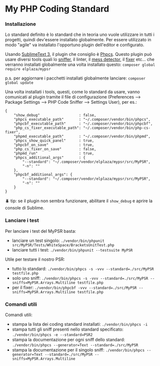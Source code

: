 # My PHP Coding Standard

### Installazione
Lo standard definito è lo standard che in teoria uno vuole utilizzare in tutti i progetti, quindi dev'essere installato globalmente. Per essere utilizzato in modo "agile" va installato l'opportuno plugin dell'editor e configurato.

Usando [SublimeText 3](https://www.sublimetext.com/3), il plugin che consiglio è [Phpcs](https://packagecontrol.io/packages/Phpcs).
Questo plugin può usare diversi tools quali lo [sniffer](https://packagist.org/packages/squizlabs/php_codesniffer), il linter, il [mess detector](https://packagist.org/packages/phpmd/phpmd), il [fixer](https://packagist.org/packages/friendsofphp/php-cs-fixer) etc... che verranno installati globalmente una volta installato questo:
`composer global require elplaza/mypsr`

p.s. per aggiornare i pacchetti installati globalmente lanciare: `composer global update`

Una volta installati i tools, questi, come lo standard da usare, vanno comunicati al plugin tramite il file di configurazione (Preferences --> Package Settings --> PHP Code Sniffer --> Settings User), per es.:
```
{
	"show_debug"                  : false,
	"phpcs_executable_path"       : "~/.composer/vendor/bin/phpcs",
	"phpcbf_executable_path"      : "~/.composer/vendor/bin/phpcbf",
	"php_cs_fixer_executable_path": "~/.composer/vendor/bin/php-cs-fixer",
	"phpmd_executable_path"       : "~/.composer/vendor/bin/phpmd",
	"phpcs_show_quick_panel"      : true,
	"phpcbf_on_save"              : true,
	"php_cs_fixer_on_save"        : false,
	"phpmd_run"                   : true,
	"phpcs_additional_args"       : {
        "--standard": "~/.composer/vendor/elplaza/mypsr/src/MyPSR",
        "-n": ""
    },
    "phpcbf_additional_args": {
        "--standard": "~/.composer/vendor/elplaza/mypsr/src/MyPSR",
        "-n": ""
    }
}
```

:beetle: tip: se il plugin non sembra funzionare, abilitare il `show_debug` e aprire la console di Sublime.

### Lanciare i test
Per lanciare i test del MyPSR basta:
- lanciare un test singolo: `./vendor/bin/phpunit src/MyPSR/Tests/WhiteSpace/BracketsUnitTest.php`
- lanciare tutti i test: `./vendor/bin/phpunit --testsuite MyPSR`

Utile per testare il nostro PSR:
- tutto lo standard: `./vendor/bin/phpcs -s -vvv --standard=./src/MyPSR testfile.php`
- solo uno sniff: `./vendor/bin/phpcs -s -vvv --standard=./src/MyPSR --sniffs=MyPSR.Arrays.Multiline testfile.php`
- per il fixer: `./vendor/bin/phpcbf -vvv --standard=./src/MyPSR --sniffs=MyPSR.Arrays.Multiline testfile.php`

### Comandi utili
Comandi utili:
- stampa la lista dei coding standard installati: `./vendor/bin/phpcs -i`
- stampa tutti gli sniff presenti nello standard specificato: `./vendor/bin/phpcs -e --standard=PSR2`
- stampa la documentazione per ogni sniff dello standard: `./vendor/bin/phpcs --generator=Text --standard=./src/MyPSR`
- stampa la documentazione per il singolo sniff: `./vendor/bin/phpcs --generator=Text --standard=./src/MyPSR --sniffs=MyPSR.Arrays.Multiline`
